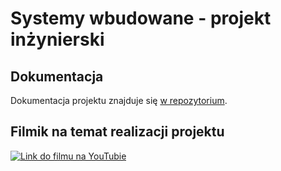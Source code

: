# Systemy wbudowane - projekt inżynierski

## Dokumentacja

Dokumentacja projektu znajduje się [w repozytorium](Docs/Dokumentacja.pdf).

## Filmik na temat realizacji projektu

[![Link do filmu na YouTubie](https://i.imgur.com/p8BPbzF.png)](https://youtu.be/EJTvrkK61sc "Link do filmu na YouTubie")
